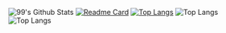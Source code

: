 ![99's Github Stats](https://github-readme-stats.vercel.app/api?username=HuyOnic&bg_color=30,e96443,904e95&title_color=fff&text_color=fff)
[![Readme Card](https://github-readme-stats.vercel.app/api/pin/?username=HuyOnic&repo=CoffeShop&theme=dracula)](https://github.com/anuraghazra/github-readme-stats)
[![Top Langs](https://github-readme-stats.vercel.app/api/top-langs/?username=HuyOnic)](https://github.com/anuraghazra/github-readme-stats)
![Top Langs](https://github-readme-stats.vercel.app/api/top-langs/?username=HuyOnic&exclude_repo=HousePrice)
![Top Langs](https://github-readme-stats.vercel.app/api/top-langs/?username=anuraghazra&langs_count=8&layout=pie&theme=dark)
